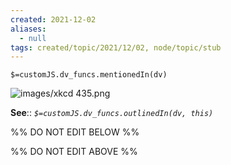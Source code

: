 ```yaml
---
created: 2021-12-02 
aliases:
  - null
tags: created/topic/2021/12/02, node/topic/stub
---
```

`$=customJS.dv_funcs.mentionedIn(dv)`

 ![images/xkcd 435.png](https://publish-01.obsidian.md/access/a123d22b592fefc92a5bad12101593ec/images/xkcd%20435.png)
 
**See**::
*`$=customJS.dv_funcs.outlinedIn(dv, this)`*

%% DO NOT EDIT BELOW %%

%% DO NOT EDIT ABOVE %%
